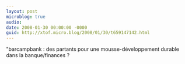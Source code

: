 ```yaml
---
layout: post
microblog: true
audio: 
date: 2008-01-30 00:00:00 -0000
guid: http://xtof.micro.blog/2008/01/30/t659147142.html
---
```

"barcampbank : des partants pour une mousse-développement durable dans la banque/finances ?
